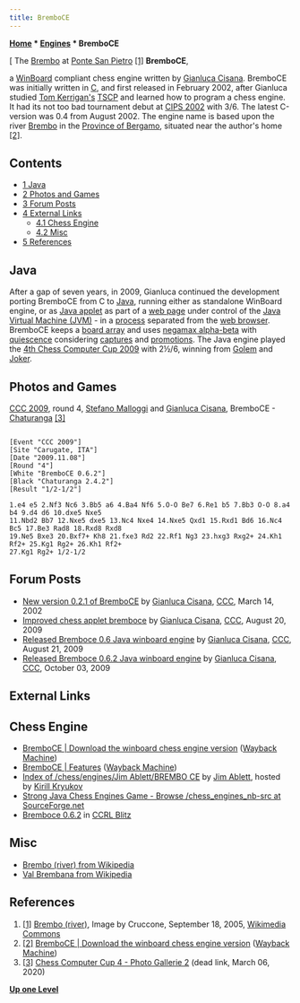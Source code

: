 ```yaml
---
title: BremboCE
---
```

**[Home](Home "Home") * [Engines](Engines "Engines") * BremboCE**

\[ The [Brembo](https://en.wikipedia.org/wiki/Brembo_%28river%29) at [Ponte San Pietro](https://en.wikipedia.org/wiki/Ponte_San_Pietro) <a id="cite-note-1" href="#cite-ref-1">[1]</a>
**BremboCE**,

a [WinBoard](WinBoard "WinBoard") compliant chess engine written by [Gianluca Cisana](Gianluca_Cisana "Gianluca Cisana"). BremboCE was initially written in [C](C "C"), and first released in February 2002, after Gianluca studied [Tom Kerrigan's](Tom_Kerrigan "Tom Kerrigan") [TSCP](TSCP "TSCP") and learned how to program a chess engine. It had its not too bad tournament debut at [CIPS 2002](CIPS_2002 "CIPS 2002") with 3/6. The latest C-version was 0.4 from August 2002. The engine name is based upon the river [Brembo](https://en.wikipedia.org/wiki/Brembo_%28river%29) in the [Province of Bergamo](https://en.wikipedia.org/wiki/Province_of_Bergamo), situated near the author's home <a id="cite-note-2" href="#cite-ref-2">[2]</a>.

## Contents

- [1 Java](#java)
- [2 Photos and Games](#photos-and-games)
- [3 Forum Posts](#forum-posts)
- [4 External Links](#external-links)
  - [4.1 Chess Engine](#chess-engine)
  - [4.2 Misc](#misc)
- [5 References](#references)

## Java

After a gap of seven years, in 2009, Gianluca continued the development porting BremboCE from C to [Java](Java "Java"),
running either as standalone WinBoard engine, or as [Java applet](https://en.wikipedia.org/wiki/Java_applet) as part of a [web page](https://en.wikipedia.org/wiki/Web_page) under control of the [Java Virtual Machine (JVM)](https://en.wikipedia.org/wiki/Java_Virtual_Machine) - in a [process](Process "Process") separated from the [web browser](https://en.wikipedia.org/wiki/Web_browser). BremboCE keeps a [board array](Board_Representation#SquareCentric "Board Representation") and uses [negamax alpha-beta](Alpha-Beta#Negamax "Alpha-Beta") with [quiescence](Quiescence_Search "Quiescence Search") considering [captures](Captures "Captures") and [promotions](Promotions "Promotions"). The Java engine played the [4th Chess Computer Cup 2009](CCC_2009 "CCC 2009") with 2½/6, winning from [Golem](Golem "Golem") and [Joker](Joker_NL "Joker NL").

## Photos and Games

[](File:BremboChatturanga.JPG)
[CCC 2009](CCC_2009 "CCC 2009"), round 4, [Stefano Malloggi](Stefano_Malloggi "Stefano Malloggi") and [Gianluca Cisana](Gianluca_Cisana "Gianluca Cisana"), BremboCE - [Chaturanga](Chaturanga_IT "Chaturanga IT") <a id="cite-note-3" href="#cite-ref-3">[3]</a>

```

[Event "CCC 2009"]
[Site "Carugate, ITA"]
[Date "2009.11.08"]
[Round "4"]
[White "BremboCE 0.6.2"]
[Black "Chaturanga 2.4.2"]
[Result "1/2-1/2"]

1.e4 e5 2.Nf3 Nc6 3.Bb5 a6 4.Ba4 Nf6 5.O-O Be7 6.Re1 b5 7.Bb3 O-O 8.a4 b4 9.d4 d6 10.dxe5 Nxe5 
11.Nbd2 Bb7 12.Nxe5 dxe5 13.Nc4 Nxe4 14.Nxe5 Qxd1 15.Rxd1 Bd6 16.Nc4 Bc5 17.Be3 Rad8 18.Rxd8 Rxd8 
19.Ne5 Bxe3 20.Bxf7+ Kh8 21.fxe3 Rd2 22.Rf1 Ng3 23.hxg3 Rxg2+ 24.Kh1 Rf2+ 25.Kg1 Rg2+ 26.Kh1 Rf2+ 
27.Kg1 Rg2+ 1/2-1/2

```

## Forum Posts

- [New version 0.2.1 of BremboCE](https://www.stmintz.com/ccc/index.php?id=217811) by [Gianluca Cisana](Gianluca_Cisana "Gianluca Cisana"), [CCC](CCC "CCC"), March 14, 2002
- [Improved chess applet bremboce](http://www.talkchess.com/forum/viewtopic.php?t=29473) by [Gianluca Cisana](Gianluca_Cisana "Gianluca Cisana"), [CCC](CCC "CCC"), August 20, 2009
- [Released Bremboce 0.6 Java winboard engine](http://www.talkchess.com/forum/viewtopic.php?t=29488) by [Gianluca Cisana](Gianluca_Cisana "Gianluca Cisana"), [CCC](CCC "CCC"), August 21, 2009
- [Released Bremboce 0.6.2 Java winboard engine](http://www.talkchess.com/forum/viewtopic.php?t=29970) by [Gianluca Cisana](Gianluca_Cisana "Gianluca Cisana"), [CCC](CCC "CCC"), October 03, 2009

## External Links

## Chess Engine

- [BremboCE | Download the winboard chess engine version](https://web.archive.org/web/20180821045818/http://bremboce.cisana.com/download_en.php) ([Wayback Machine](https://en.wikipedia.org/wiki/Wayback_Machine))
- [BremboCE | Features](https://web.archive.org/web/20180728123136/http://bremboce.cisana.com/features_en.php) ([Wayback Machine](https://en.wikipedia.org/wiki/Wayback_Machine))
- [Index of /chess/engines/Jim Ablett/BREMBO CE](http://kirr.homeunix.org/chess/engines/Jim%20Ablett/BREMBO%20CE/) by [Jim Ablett](Jim_Ablett "Jim Ablett"), hosted by [Kirill Kryukov](Kirill_Kryukov "Kirill Kryukov")
- [Strong Java Chess Engines Game - Browse /chess_engines_nb-src at SourceForge.net](https://sourceforge.net/projects/sjce/files/chess_engines_nb-src/)
- [Bremboce 0.6.2](http://ccrl.chessdom.com/ccrl/404/cgi/engine_details.cgi?print=Details&each_game=1&eng=Bremboce%200.6.2) in [CCRL Blitz](CCRL "CCRL")

## Misc

- [Brembo (river) from Wikipedia](https://en.wikipedia.org/wiki/Brembo_%28river%29)
- [Val Brembana from Wikipedia](https://en.wikipedia.org/wiki/Val_Brembana)

## References

1. <a id="cite-ref-1" href="#cite-note-1">[1]</a> [Brembo (river)](https://en.wikipedia.org/wiki/Brembo_%28river%29), Image by Cruccone, September 18, 2005, [Wikimedia Commons](https://en.wikipedia.org/wiki/Wikimedia_Commons)
1. <a id="cite-ref-2" href="#cite-note-2">[2]</a> [BremboCE | Download the winboard chess engine version](https://web.archive.org/web/20180821045818/http://bremboce.cisana.com/download_en.php) ([Wayback Machine](https://en.wikipedia.org/wiki/Wayback_Machine))
1. <a id="cite-ref-3" href="#cite-note-3">[3]</a> [Chess Computer Cup 4 - Photo Gallerie 2](http://www.scaccomasco.com/foto/2009/CCC4_8-nov/album/index.html) (dead link, March 06, 2020)

**[Up one Level](Engines "Engines")**

